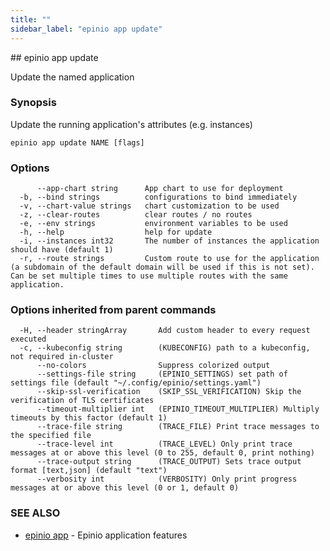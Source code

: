 ```yaml
---
title: ""
sidebar_label: "epinio app update"
---
```


<head>
  <link rel="canonical" href="https://docs.epinio.io/references/commands/cli/app/epinio_app_update"/>
</head>
## epinio app update

Update the named application

### Synopsis

Update the running application's attributes (e.g. instances)

```
epinio app update NAME [flags]
```

### Options

```
      --app-chart string      App chart to use for deployment
  -b, --bind strings          configurations to bind immediately
  -v, --chart-value strings   chart customization to be used
  -z, --clear-routes          clear routes / no routes
  -e, --env strings           environment variables to be used
  -h, --help                  help for update
  -i, --instances int32       The number of instances the application should have (default 1)
  -r, --route strings         Custom route to use for the application (a subdomain of the default domain will be used if this is not set). Can be set multiple times to use multiple routes with the same application.
```

### Options inherited from parent commands

```
  -H, --header stringArray       Add custom header to every request executed
  -c, --kubeconfig string        (KUBECONFIG) path to a kubeconfig, not required in-cluster
      --no-colors                Suppress colorized output
      --settings-file string     (EPINIO_SETTINGS) set path of settings file (default "~/.config/epinio/settings.yaml")
      --skip-ssl-verification    (SKIP_SSL_VERIFICATION) Skip the verification of TLS certificates
      --timeout-multiplier int   (EPINIO_TIMEOUT_MULTIPLIER) Multiply timeouts by this factor (default 1)
      --trace-file string        (TRACE_FILE) Print trace messages to the specified file
      --trace-level int          (TRACE_LEVEL) Only print trace messages at or above this level (0 to 255, default 0, print nothing)
      --trace-output string      (TRACE_OUTPUT) Sets trace output format [text,json] (default "text")
      --verbosity int            (VERBOSITY) Only print progress messages at or above this level (0 or 1, default 0)
```

### SEE ALSO

* [epinio app](./epinio_app.md)	 - Epinio application features

